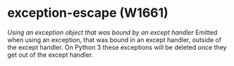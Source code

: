 # exception-escape (W1661)

*Using an exception object that was bound by an except handler* Emitted
when using an exception, that was bound in an except handler, outside of
the except handler. On Python 3 these exceptions will be deleted once
they get out of the except handler.

